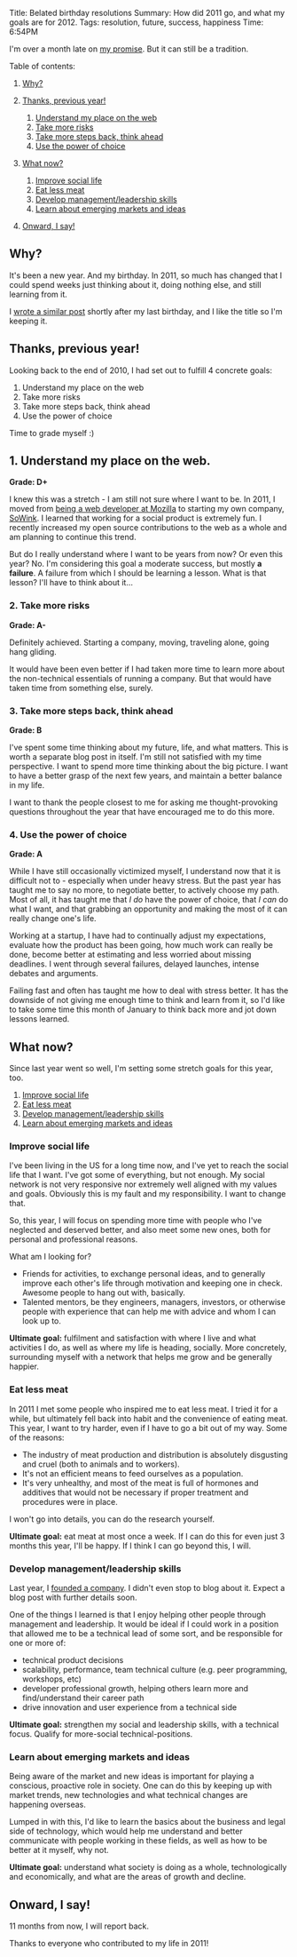 Title: Belated birthday resolutions
Summary: How did 2011 go, and what my goals are for 2012.
Tags: resolution, future, success, happiness
Time: 6:54PM

I'm over a month late on [my promise](http://embrangler.com/2010/12/belated-birthday-resolutions/#onward-i-say). But it can still be a tradition.

Table of contents:

1. [Why?](#why)
1. [Thanks, previous year!](#thanks-previous-year)
    1. [Understand my place on the web](#understand-my-place-on-the-web)
    1. [Take more risks](#take-more-risks)
    1. [Take more steps back, think ahead](#take-more-steps-back-think-ahead)
    1. [Use the power of choice](#use-the-power-of-choice)

1. [What now?](#what-now)
    1. [Improve social life](#improve-social-life)
    1. [Eat less meat](#eat-less-meat)
    1. [Develop management/leadership skills](#develop-management-leadership-skills)
    1. [Learn about emerging markets and ideas](#learn-about-emerging-markets-and-ideas)

1. [Onward, I say!](#onward-i-say)


## Why?

It's been a new year. And my birthday. In 2011, so much has changed that I could spend weeks just thinking about it, doing nothing else, and still learning from it.

I [wrote a similar post](http://embrangler.com/2010/12/belated-birthday-resolutions/) shortly after my last birthday, and I like the title so I'm keeping it.

## Thanks, previous year!

Looking back to the end of 2010, I had set out to fulfill 4 concrete goals:

1. Understand my place on the web
2. Take more risks
3. Take more steps back, think ahead
4. Use the power of choice

Time to grade myself :)

## 1. Understand my place on the web.

__Grade: D+__

I knew this was a stretch - I am still not sure where I want to be. In 2011, I moved from [being a web developer at Mozilla](http://mozilla.com) to starting my own company, [SoWink](http://sowink.com). I learned that working for a social product is extremely fun. I recently increased my open source contributions to the web as a whole and am planning to continue this trend.

But do I really understand where I want to be years from now? Or even this year? No. I'm considering this goal a moderate success, but mostly __a failure__. A failure from which I should be learning a lesson. What is that lesson? I'll have to think about it...

### 2. Take more risks

__Grade: A-__

Definitely achieved. Starting a company, moving, traveling alone, going hang gliding.

It would have been even better if I had taken more time to learn more about the non-technical essentials of running a company. But that would have taken time from something else, surely.

### 3. Take more steps back, think ahead

__Grade: B__

I've spent some time thinking about my future, life, and what matters. This is worth a separate blog post in itself. I'm still not satisfied with my time perspective. I want to spend more time thinking about the big picture. I want to have a better grasp of the next few years, and maintain a better balance in my life.

I want to thank the people closest to me for asking me thought-provoking questions throughout the year that have encouraged me to do this more.

### 4. Use the power of choice

__Grade: A__

While I have still occasionally victimized myself, I understand now that it is difficult not to - especially when under heavy stress. But the past year has taught me to say no more, to negotiate better, to actively choose my path. Most of all, it has taught me that *I do* have the power of choice, that *I can* do what I want, and that grabbing an opportunity and making the most of it can really change one's life.

Working at a startup, I have had to continually adjust my expectations, evaluate how the product has been going, how much work can really be done, become better at estimating and less worried about missing deadlines. I went through several failures, delayed launches, intense debates and arguments.

Failing fast and often has taught me how to deal with stress better. It has the downside of not giving me enough time to think and learn from it, so I'd like to take some time this month of January to think back more and jot down lessons learned.

## What now?

Since last year went so well, I'm setting some stretch goals for this year, too.

1. [Improve social life](#improve-social-life)
1. [Eat less meat](#eat-less-meat)
1. [Develop management/leadership skills](#develop-managementleadership-skills)
1. [Learn about emerging markets and ideas](#learn-about-emerging-markets-and-ideas)

### Improve social life

I've been living in the US for a long time now, and I've yet to reach the social life that I want. I've got some of everything, but not enough. My social network is not very responsive nor extremely well aligned with my values and goals. Obviously this is my fault and my responsibility. I want to change that.

So, this year, I will focus on spending more time with people who I've neglected and deserved better, and also meet some new ones, both for personal and professional reasons.

What am I looking for?

* Friends for activities, to exchange personal ideas, and to generally improve each other's life through motivation and keeping one in check. Awesome people to hang out with, basically.
* Talented mentors, be they engineers, managers, investors, or otherwise people with experience that can help me with advice and whom I can look up to.

__Ultimate goal:__ fulfilment and satisfaction with where I live and what activities I do, as well as where my life is heading, socially. More concretely, surrounding myself with a network that helps me grow and be generally happier.

### Eat less meat

In 2011 I met some people who inspired me to eat less meat. I tried it for a while, but ultimately fell back into habit and the convenience of eating meat. This year, I want to try harder, even if I have to go a bit out of my way. Some of the reasons:

* The industry of meat production and distribution is absolutely disgusting and cruel (both to animals and to workers).
* It's not an efficient means to feed ourselves as a population.
* It's very unhealthy, and most of the meat is full of hormones and additives that would not be necessary if proper treatment and procedures were in place.

I won't go into details, you can do the research yourself.

__Ultimate goal:__ eat meat at most once a week. If I can do this for even just 3 months this year, I'll be happy. If I think I can go beyond this, I will.

### Develop management/leadership skills

Last year, I [founded a company](http://www.crunchbase.com/company/sowink). I didn't even stop to blog about it. Expect a blog post with further details soon.

One of the things I learned is that I enjoy helping other people through management and leadership. It would be ideal if I could work in a position that allowed me to be a technical lead of some sort, and be responsible for one or more of:

* technical product decisions
* scalability, performance, team technical culture (e.g. peer programming, workshops, etc)
* developer professional growth, helping others learn more and find/understand their career path
* drive innovation and user experience from a technical side

__Ultimate goal:__ strengthen my social and leadership skills, with a technical focus. Qualify for more-social technical-positions.

### Learn about emerging markets and ideas

Being aware of the market and new ideas is important for playing a conscious, proactive role in society. One can do this by keeping up with market trends, new technologies and what technical changes are happening overseas.

Lumped in with this, I'd like to learn the basics about the business and legal side of technology, which would help me understand and better communicate with people working in these fields, as well as how to be better at it myself, why not.

__Ultimate goal:__ understand what society is doing as a whole, technologically and economically, and what are the areas of growth and decline.


## Onward, I say!

11 months from now, I will report back.

Thanks to everyone who contributed to my life in 2011!
